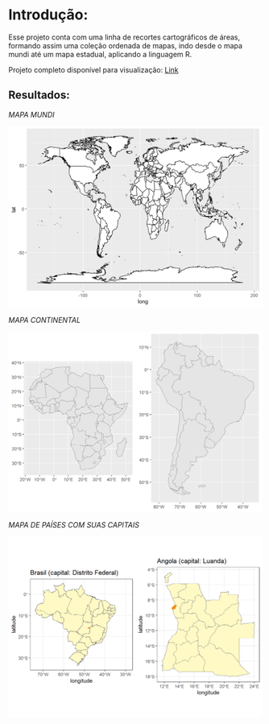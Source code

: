 # **Introdução:**

Esse projeto conta com uma linha de recortes cartográficos de áreas, formando assim uma coleção ordenada de mapas, indo desde o mapa mundi até um mapa estadual, aplicando a linguagem R.

Projeto completo disponível para visualização: [Link](https://rpubs.com/Artur_Maia/1183096)

## **Resultados**:

*MAPA MUNDI*

![Mapa Mundi](https://github.com/ArturMaia/MalhasTerritoriais/blob/main/IMAGENS/mapa%20mundi%20R.png)

*MAPA CONTINENTAL*

![Mapa continental](https://github.com/ArturMaia/MalhasTerritoriais/blob/main/IMAGENS/CONTINENTES.png)

*MAPA DE PAÍSES COM SUAS CAPITAIS*

![Mapa continental](https://github.com/ArturMaia/MalhasTerritoriais/blob/main/IMAGENS/PA%C3%8DS.png)
